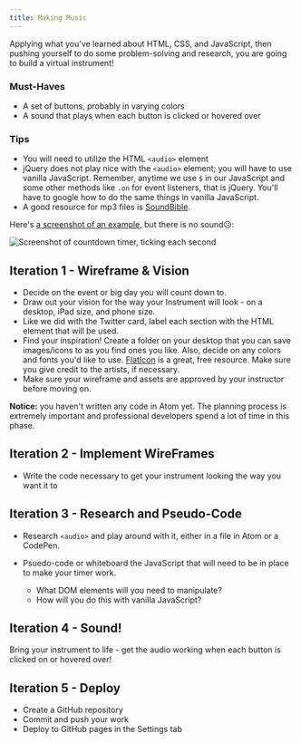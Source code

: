 ```yaml
---
title: Making Music
---
```


Applying what you've learned about HTML, CSS, and JavaScript, then pushing yourself to do some problem-solving and research, you are going to build a virtual instrument!

### Must-Haves

- A set of buttons, probably in varying colors
- A sound that plays when each button is clicked or hovered over

### Tips

- You will need to utilize the HTML `<audio>` element
- jQuery does not play nice with the `<audio>` element; you will have to use vanilla JavaScript. Remember, anytime we use `$` in our JavaScript and some other methods like `.on` for event listeners, that is jQuery. You'll have to google how to do the same things in vanilla JavaScript.
- A good resource for mp3 files is <a target="blank" href="http://soundbible.com/free-sound-effects-1.html">SoundBible</a>.

Here's <a target="blank" href="https://turingschool-projects.github.io/countdown-timer-js/">a screenshot of an example</a>, but there is no sound😥:

<img alt="Screenshot of countdown timer, ticking each second" src="{{ site.url }}/web-app/projects/making-music/assets/example.png">

## Iteration 1 - Wireframe & Vision

- Decide on the event or big day you will count down to.
- Draw out your vision for the way your Instrument will look - on a desktop, iPad size, and phone size.
- Like we did with the Twitter card, label each section with the HTML element that will be used.
- Find your inspiration! Create a folder on your desktop that you can save images/icons to as you find ones you like. Also, decide on any colors and fonts you'd like to use. <a target="blank" href="https://www.flaticon.com/">FlatIcon</a> is a great, free resource. Make sure you give credit to the artists, if necessary.
- Make sure your wireframe and assets are approved by your instructor before moving on.

**Notice:** you haven't written any code in Atom yet. The planning process is extremely important and professional developers spend a lot of time in this phase.
<br>

## Iteration 2 - Implement WireFrames

- Write the code necessary to get your instrument looking the way you want it to

## Iteration 3 - Research and Pseudo-Code

- Research `<audio>` and play around with it, either in a file in Atom or a CodePen.

- Psuedo-code or whiteboard the JavaScript that will need to be in place to make your timer work.
  - What DOM elements will you need to manipulate?
  - How will you do this with vanilla JavaScript?

## Iteration 4 - Sound!

Bring your instrument to life - get the audio working when each button is clicked on or hovered over!

## Iteration 5 - Deploy

- Create a GitHub repository
- Commit and push your work
- Deploy to GitHub pages in the Settings tab
